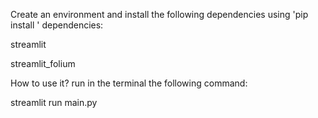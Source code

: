 Create an environment and install the following dependencies using 'pip install <package name>'
dependencies:

streamlit

streamlit_folium


How to use it?
run in the terminal the following command:

streamlit run main.py